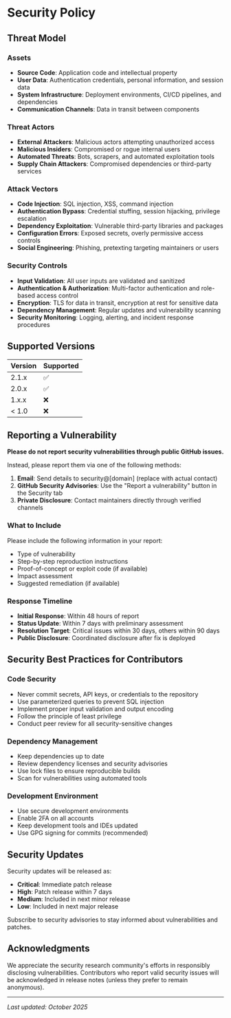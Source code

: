 # Security Policy

## Threat Model

### Assets
- **Source Code**: Application code and intellectual property
- **User Data**: Authentication credentials, personal information, and session data
- **System Infrastructure**: Deployment environments, CI/CD pipelines, and dependencies
- **Communication Channels**: Data in transit between components

### Threat Actors
- **External Attackers**: Malicious actors attempting unauthorized access
- **Malicious Insiders**: Compromised or rogue internal users
- **Automated Threats**: Bots, scrapers, and automated exploitation tools
- **Supply Chain Attackers**: Compromised dependencies or third-party services

### Attack Vectors
- **Code Injection**: SQL injection, XSS, command injection
- **Authentication Bypass**: Credential stuffing, session hijacking, privilege escalation
- **Dependency Exploitation**: Vulnerable third-party libraries and packages
- **Configuration Errors**: Exposed secrets, overly permissive access controls
- **Social Engineering**: Phishing, pretexting targeting maintainers or users

### Security Controls
- **Input Validation**: All user inputs are validated and sanitized
- **Authentication & Authorization**: Multi-factor authentication and role-based access control
- **Encryption**: TLS for data in transit, encryption at rest for sensitive data
- **Dependency Management**: Regular updates and vulnerability scanning
- **Security Monitoring**: Logging, alerting, and incident response procedures

## Supported Versions

| Version | Supported          |
| ------- | ------------------ |
| 2.1.x   | :white_check_mark: |
| 2.0.x   | :white_check_mark: |
| 1.x.x   | :x:                |
| < 1.0   | :x:                |

## Reporting a Vulnerability

**Please do not report security vulnerabilities through public GitHub issues.**

Instead, please report them via one of the following methods:

1. **Email**: Send details to security@[domain] (replace with actual contact)
2. **GitHub Security Advisories**: Use the "Report a vulnerability" button in the Security tab
3. **Private Disclosure**: Contact maintainers directly through verified channels

### What to Include

Please include the following information in your report:
- Type of vulnerability
- Step-by-step reproduction instructions
- Proof-of-concept or exploit code (if available)
- Impact assessment
- Suggested remediation (if available)

### Response Timeline

- **Initial Response**: Within 48 hours of report
- **Status Update**: Within 7 days with preliminary assessment
- **Resolution Target**: Critical issues within 30 days, others within 90 days
- **Public Disclosure**: Coordinated disclosure after fix is deployed

## Security Best Practices for Contributors

### Code Security
- Never commit secrets, API keys, or credentials to the repository
- Use parameterized queries to prevent SQL injection
- Implement proper input validation and output encoding
- Follow the principle of least privilege
- Conduct peer review for all security-sensitive changes

### Dependency Management
- Keep dependencies up to date
- Review dependency licenses and security advisories
- Use lock files to ensure reproducible builds
- Scan for vulnerabilities using automated tools

### Development Environment
- Use secure development environments
- Enable 2FA on all accounts
- Keep development tools and IDEs updated
- Use GPG signing for commits (recommended)

## Security Updates

Security updates will be released as:
- **Critical**: Immediate patch release
- **High**: Patch release within 7 days
- **Medium**: Included in next minor release
- **Low**: Included in next major release

Subscribe to security advisories to stay informed about vulnerabilities and patches.

## Acknowledgments

We appreciate the security research community's efforts in responsibly disclosing vulnerabilities. Contributors who report valid security issues will be acknowledged in release notes (unless they prefer to remain anonymous).

---

*Last updated: October 2025*
